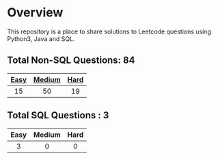 # Overview

This repository is a place to share solutions to Leetcode questions using Python3, Java and SQL.


## Total Non-SQL Questions: 84

| [Easy](https://github.com/ezryn-zaharoff/leetcode-solutions/tree/master/01-easy) | [Medium](https://github.com/ezryn-zaharoff/leetcode-solutions/tree/master/02-medium) | [Hard](https://github.com/ezryn-zaharoff/leetcode-solutions/tree/master/03-hard) |
|:----:|:------:|:----:|
|  15  |   50   |  19  |


## Total SQL Questions : 3

| Easy | Medium | Hard |
|:----:|:------:|:----:|
|   3  |    0   |   0  |
